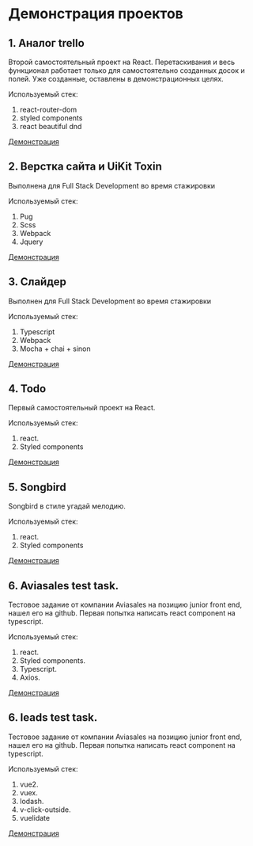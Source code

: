 # Демонстрация проектов

## 1. Аналог trello

Второй самостоятельный проект на React. 
Перетаскивания и весь функционал работает только для самостоятельно созданных досок и полей.
Уже созданные, оставлены в демонстрационных целях.

Используемый стек:
1. react-router-dom
2. styled components
3. react beautiful dnd


[Демонстрация](https://ivanushkapr.github.io/trello/)

## 2. Верстка сайта и UiKit Toxin

Выполнена для Full Stack Development во время стажировки

Используемый стек:
1. Pug
2. Scss
3. Webpack
4. Jquery

[Демонстрация](https://ivanushkapr.github.io/hotel/)

## 3. Слайдер 

Выполнен для Full Stack Development во время стажировки

Используемый стек:
1. Typescript
2. Webpack
3. Mocha + chai + sinon

[Демонстрация](https://ivanushkapr.github.io/slider/)

## 4. Todo 

Первый самостоятельный проект на React.

Используемый стек:
1. react.
2. Styled components


[Демонстрация](https://ivanushkapr.github.io/todo/)

## 5. Songbird

Songbird в стиле угадай мелодию.

Используемый стек:
1. react.
2. Styled components


[Демонстрация](https://ivanushkapr.github.io/gaysongs/)

## 6. Aviasales test task.

Тестовое задание от компании Aviasales на позицию junior front end, нашел его на github.
Первая попытка написать react component на typescript. 

Используемый стек:
1. react.
2. Styled components.
3. Typescript.
4. Axios.

[Демонстрация](https://ivanushkapr.github.io/aviasales/)

## 6. leads test task.

Тестовое задание от компании Aviasales на позицию junior front end, нашел его на github.
Первая попытка написать react component на typescript. 

Используемый стек:
1. vue2.
2. vuex.
3. lodash.
4. v-click-outside.
5. vuelidate

[Демонстрация](https://ivanushkapr.github.io/articles-app/)
